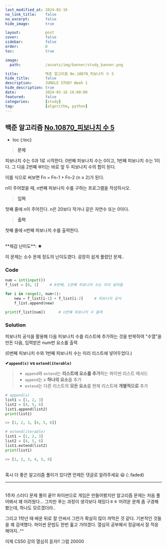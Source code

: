 ```yaml
---
last_modified_at: 2024-02-16
no_link_title:    false 
no_excerpt:       false 
hide_image:       true

layout:           post
cover:            false
sidebar:          false
order:            0      
toc:              true

image:
  path:           /assets/img/banner/study_banner.png

title:            백준 알고리즘 No.10870_피보나치 수 5
hide_title:       false
description:      JUNGLE STUDY Week 1
hide_description: true
date:             2024-02-16 16:00:00
featured:         false
categories:       [study]
tag:              [algorithm, python]
---
```


## 백준 알고리즘 [No.10870_피보나치 수 5](https://www.acmicpc.net/problem/10870)

* toc
{:toc}

> **문제**

피보나치 수는 0과 1로 시작한다. 0번째 피보나치 수는 0이고, 1번째 피보나치 수는 1이다. 그 다음 2번째 부터는 바로 앞 두 피보나치 수의 합이 된다.

이를 식으로 써보면 Fn = Fn-1 + Fn-2 (n ≥ 2)가 된다.

n이 주어졌을 때, n번째 피보나치 수를 구하는 프로그램을 작성하시오.

> **입력**

첫째 줄에 n이 주어진다. n은 20보다 작거나 같은 자연수 또는 0이다.

> **출력** 

첫째 줄에 n번째 피보나치 수를 출력한다.

<br>
**체감 난이도**: ★

이 문제는 소수 문제 정도의 난이도였다. 굉장히 쉽게 풀렸던 문제.. 

### Code
```python
num = int(input())
f_list = [0, 1]     # 0번째, 1번째 피보나치 수는 미리 넣어둠

for i in range(2, num+1):
    new = f_list[i-1] + f_list[i-2]     # 피보나치 공식
    f_list.append(new)

print(f_list[num])      # n번째 피보나치 수 출력
```

### Solution
피보나치 공식을 활용해 다음 피보나치 수를 리스트에 추가하는 것을 반복하여 "수열"을 만든 다음, 입력받은 num번 요소를 출력

(0번째 피보나치 수와 1번째 피보나치 수는 미리 리스트에 넣어두었다.)

**✔`append(x)` vs `extend(iterable)`**
> - `append`와 `extend`는 **리스트에 요소를 추가**하는 파이썬 리스트 메서드
> - `append`는 x **하나의 요소**를 추가
> - `extend`는 다른 리스트의 **모든 요소**를 현재 리스트에 **개별적으로** 추가

```python
# append(x)
list1 = [1, 2, 3]
list2 = [4, 5, 6]
list1.append(list2)
print(list1)

>> [1, 2, 3, [4, 5, 6]]
```
```python
# extend(iterable)
list1 = [1, 2, 3]
list2 = [4, 5, 6]
list1.extend(list2)
print(list1)

>> [1, 2, 3, 4, 5, 6]
```

<br>
혹시 더 좋은 알고리즘 풀이가 있다면 언제든 댓글로 알려주세요 😃
{:.faded}
<br>

---

<br>
1주차 스터디 문제 풀이 끝!!!
파이썬으로 게임은 만들어봤지만 알고리즘 문제는 처음 풀어봐서 꽤 어려웠다...
그치만 푸는 과정이 생각보다 재밌다ㅎㅎ 어려운 문제 좀 구경해봤는데, 하나도 모르겠더라..

그리고 1학년 때 배운 뒤로 잘 안써서 그런가 확실히 많이 까먹은 것 같다. 기본적인 것들을 꽤 검색했다.
파이썬 문법도 한번 훑고 가야겠다. 열심히 공부해서 정글에서 잘 적응해야지..^^

이제 CS50 강의 열심히 듣자!! 그럼 20000
